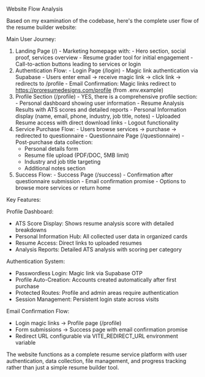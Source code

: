 Website Flow Analysis

  Based on my examination of the codebase, here's the complete user flow of the resume builder website:

  Main User Journey:

  1. Landing Page (/) - Marketing homepage with:
    - Hero section, social proof, services overview
    - Resume grader tool for initial engagement
    - Call-to-action buttons leading to services or login
  2. Authentication Flow:
    - Login Page (/login) - Magic link authentication via Supabase
    - Users enter email → receive magic link → click link → redirects to /profile
    - Email Confirmation: Magic links redirect to https://proresumedesigns.com/profile (from .env.example)
  3. Profile Section (/profile) - YES, there is a comprehensive profile section:
    - Personal dashboard showing user information
    - Resume Analysis Results with ATS scores and detailed reports
    - Personal Information display (name, email, phone, industry, job title, notes)
    - Uploaded Resume access with direct download links
    - Logout functionality
  4. Service Purchase Flow:
    - Users browse services → purchase → redirected to questionnaire
    - Questionnaire Page (/questionnaire) - Post-purchase data collection:
        - Personal details form
      - Resume file upload (PDF/DOC, 5MB limit)
      - Industry and job title targeting
      - Additional notes section
  5. Success Flow:
    - Success Page (/success) - Confirmation after questionnaire submission
    - Email confirmation promise
    - Options to browse more services or return home

  Key Features:

  Profile Dashboard:
  - ATS Score Display: Shows resume analysis score with detailed breakdowns
  - Personal Information Hub: All collected user data in organized cards
  - Resume Access: Direct links to uploaded resumes
  - Analysis Reports: Detailed ATS analysis with scoring per category

  Authentication System:
  - Passwordless Login: Magic link via Supabase OTP
  - Profile Auto-Creation: Accounts created automatically after first purchase
  - Protected Routes: Profile and admin areas require authentication
  - Session Management: Persistent login state across visits

  Email Confirmation Flow:
  - Login magic links → Profile page (/profile)
  - Form submissions → Success page with email confirmation promise
  - Redirect URL configurable via VITE_REDIRECT_URL environment variable

  The website functions as a complete resume service platform with user authentication, data collection, file management, and
  progress tracking rather than just a simple resume builder tool.